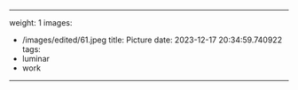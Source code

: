 
---
weight: 1
images:
- /images/edited/61.jpeg
title: Picture
date: 2023-12-17 20:34:59.740922
tags:
- luminar
- work
---
